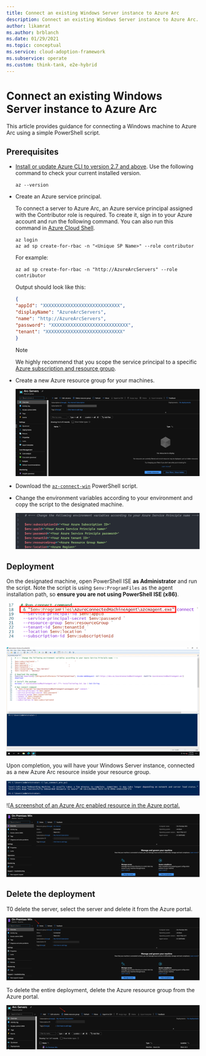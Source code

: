 ```yaml
---
title: Connect an existing Windows Server instance to Azure Arc
description: Connect an existing Windows Server instance to Azure Arc.
author: likamrat
ms.author: brblanch
ms.date: 01/29/2021
ms.topic: conceptual
ms.service: cloud-adoption-framework
ms.subservice: operate
ms.custom: think-tank, e2e-hybrid
---
```


# Connect an existing Windows Server instance to Azure Arc

This article provides guidance for connecting a Windows machine to Azure Arc using a simple PowerShell script.

## Prerequisites

- [Install or update Azure CLI to version 2.7 and above](/cli/azure/install-azure-cli). Use the following command to check your current installed version.

  ```console
  az --version
  ```

- Create an Azure service principal.

    To connect a server to Azure Arc, an Azure service principal assigned with the Contributor role is required. To create it, sign in to your Azure account and run the following command. You can also run this command in [Azure Cloud Shell](https://shell.azure.com/).

    ```console
    az login
    az ad sp create-for-rbac -n "<Unique SP Name>" --role contributor
    ```

    For example:

    ```console
    az ad sp create-for-rbac -n "http://AzureArcServers" --role contributor
    ```

    Output should look like this:

    ```json
    {
    "appId": "XXXXXXXXXXXXXXXXXXXXXXXXXXXX",
    "displayName": "AzureArcServers",
    "name": "http://AzureArcServers",
    "password": "XXXXXXXXXXXXXXXXXXXXXXXXXXXX",
    "tenant": "XXXXXXXXXXXXXXXXXXXXXXXXXXXX"
    }
    ```

    > [!NOTE]
    > We highly recommend that you scope the service principal to a specific [Azure subscription and resource group](/cli/azure/ad/sp).

- Create a new Azure resource group for your machines.

    ![A screenshot of an empty resource group in the Azure portal.](./img/onboard-server-win/win-resource-group.png)

- Download the [`az-connect-win`](https://github.com/microsoft/azure_arc/blob/main/azure_arc_servers_jumpstart/scripts/az_connect_win.ps1) PowerShell script.

- Change the environment variables according to your environment and copy the script to the designated machine.

    ![A screenshot of the environment variables to be changed.](./img/onboard-server-win/win-variables.png)

## Deployment

On the designated machine, open PowerShell ISE **as Administrator** and run the script. Note the script is using `$env:ProgramFiles` as the agent installation path, so **ensure you are not using PowerShell ISE (x86)**.

![A screenshot of the `azcmagent connect` command.](./img/onboard-server-win/azcmagent.png)

![A screenshot of the `az-connect` Windows script.](./img/onboard-server-win/az-connect-win-2.png)

Upon completion, you will have your Windows Server instance, connected as a new Azure Arc resource inside your resource group.

![A screenshot of the 'az_connect' Windows script running.](./img/onboard-server-win/az-connect-win.png)

![[A screenshot of an Azure Arc enabled resource in the Azure portal.](./img/onboard-server-win/win-resource.png)

![A screenshot of details from an Azure Arc enabled resource in the Azure portal.](./img/onboard-server-win/win-resource-detail.png)

## Delete the deployment

T0 delete the server, select the server and delete it from the Azure portal.

![A screenshot of Delete option to delete a resource in the Azure portal.](./img/onboard-server-win/win-delete-resource.png)

To delete the entire deployment, delete the Azure resource group from the Azure portal.

![A screenshot of the option to delete a resource group via the Azure portal.](./img/onboard-server-win/win-delete-resource-group.png)

